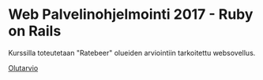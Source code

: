 # Web Palvelinohjelmointi 2017 - Ruby on Rails

Kurssilla toteutetaan "Ratebeer" olueiden arviointiin tarkoitettu websovellus.

[Olutarvio](http://olutarvio.herokuapp.com)
